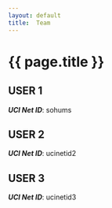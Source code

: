 ```yaml
---
layout: default
title:  Team
---
```


# {{ page.title }}


## USER 1
***UCI Net ID***: sohums

## USER 2
***UCI Net ID***: ucinetid2

## USER 3
***UCI Net ID***: ucinetid3
